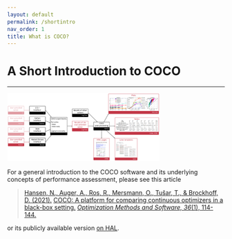 ```yaml
---
layout: default
permalink: /shortintro
nav_order: 1
title: What is COCO?
---
```


# A Short Introduction to COCO  #
---


<a HREF="http://numbbo.github.io/coco/shortintro/coco.png"><img src="./shortintro/coco.png" width="70%"></a>

For a general introduction to the COCO software and its underlying concepts of performance assessment, please see this article 

> [Hansen, N., Auger, A., Ros, R., Mersmann, O., Tušar, T., & Brockhoff, D. (2021).](https://www.tandfonline.com/doi/abs/10.1080/10556788.2020.1808977) [COCO: A platform for comparing continuous optimizers in a black-box setting.](https://www.tandfonline.com/doi/abs/10.1080/10556788.2020.1808977) [_Optimization Methods and Software, 36_(1), 114-144.](https://www.tandfonline.com/doi/abs/10.1080/10556788.2020.1808977)

or its publicly available version [on HAL](https://hal.inria.fr/hal-01294124v4/document).



<link rel="stylesheet" href="{{ '/assets/css/custom.css' | relative_url }}"/>
